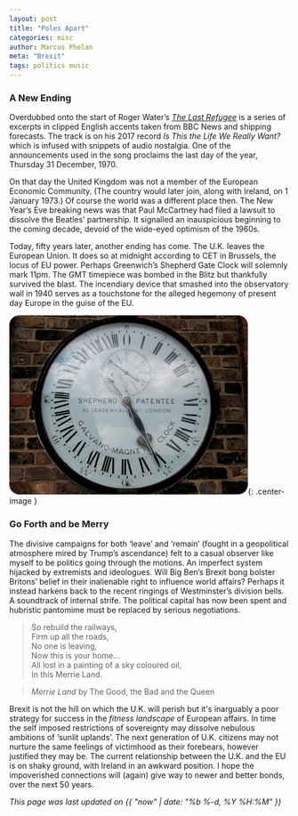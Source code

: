 ```yaml
---
layout: post
title: "Poles Apart"
categories: misc
author: Marcus Phelan
meta: "Brexit"
tags: politics music
---
```


### A New Ending
Overdubbed onto the start of Roger Water’s [_The Last Refugee_](https://open.spotify.com/track/1ewaLbC2PQiAL6e4VXmSkB?si=Nkmuwj9_QpyzM7nfMTlanA) is a series of excerpts in clipped English accents taken from BBC News and shipping forecasts. The track is on his 2017 record _Is This the Life We Really Want?_ which is infused with snippets of audio nostalgia. One of the announcements used in the song proclaims the last day of the year, Thursday 31 December, 1970.

On that day the United Kingdom was not a member of the European Economic Community. (The country would later join, along with Ireland, on 1 January 1973.) Of course the world was a different place then. The New Year’s Eve breaking news was that Paul McCartney had filed a lawsuit to dissolve the Beatles’ partnership. It signalled an inauspicious beginning to the coming decade, devoid of the wide-eyed optimism of the 1960s.

Today, fifty years later, another ending has come. The U.K. leaves the European Union. It does so at midnight according to CET in Brussels, the locus of EU power. Perhaps Greenwich’s Shepherd Gate Clock will solemnly mark 11pm. The GMT timepiece was bombed in the Blitz but thankfully survived the blast. The incendiary device that smashed into the observatory wall in 1940 serves as a touchstone for the alleged hegemony of present day Europe in the guise of the EU. 

![Shepherd Gate Clock](/assets/images/clock.png){: .center-image }

### Go Forth and be Merry
The divisive campaigns for both ‘leave’ and ‘remain’ (fought in a geopolitical atmosphere mired by Trump’s ascendance) felt to a casual observer like myself to be politics going through the motions. An imperfect system hijacked by extremists and ideologues. Will Big Ben’s Brexit bong bolster Britons’ belief in their inalienable right to influence world affairs? Perhaps it instead harkens back to the recent ringings of Westminster’s division bells. A soundtrack of internal strife. The political capital has now been spent and hubristic pantomime must be replaced by serious negotiations.

> So rebuild the railways,  
Firm up all the roads,  
No one is leaving,  
Now this is your home...  
All lost in a painting of a sky coloured oil,  
In this Merrie Land.  

>*Merrie Land* by The Good, the Bad and the Queen

Brexit is not the hill on which the U.K. will perish but it's inarguably a poor strategy for success in the _fitness landscape_ of European affairs. In time the self imposed restrictions of sovereignty may dissolve nebulous ambitions of ‘sunlit uplands’. The next generation of U.K. citizens may not nurture the same feelings of victimhood as their forebears, however justified they may be. The current relationship between the U.K. and the EU is on shaky ground, with Ireland in an awkward position. I hope the impoverished connections will (again) give way to newer and better bonds, over the next 50 years.

_This page was last updated on {{ "now" | date: "%b %-d, %Y %H:%M" }}_

